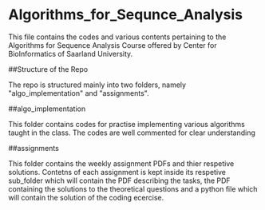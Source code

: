 # Algorithms_for_Sequnce_Analysis

This file contains the codes and various contents pertaining to the Algorithms for Sequence Analysis Course
offered by Center for BioInformatics of Saarland University. 

##Structure of the Repo

The repo is structured mainly into two folders, namely "algo_implementation" and "assignments". 

##algo_implementation

This folder contains codes for practise implementing various algorithms taught in the class. The codes 
are well commented for clear understanding

##assignments

This folder contains the weekly assignment PDFs and thier respetive solutions. Contetns of each assignment is kept inside
its respetive sub_folder which will contain the PDF describing the tasks, the PDF containing the solutions to the 
theoretical questions and a python file which will contain the solution of the coding ecercise. 